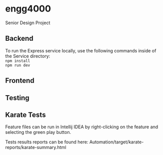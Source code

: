 # engg4000
Senior Design Project

## Backend
To run the Express service locally, use the following commands inside of the Service directory:\
`npm install`\
`npm run dev`

## Frontend

## Testing
## Karate Tests
Feature files can be run in Intellij IDEA by right-clicking on the feature and selecting the green play button.

Tests results reports can be found here: Automation/target/karate-reports/karate-summary.html